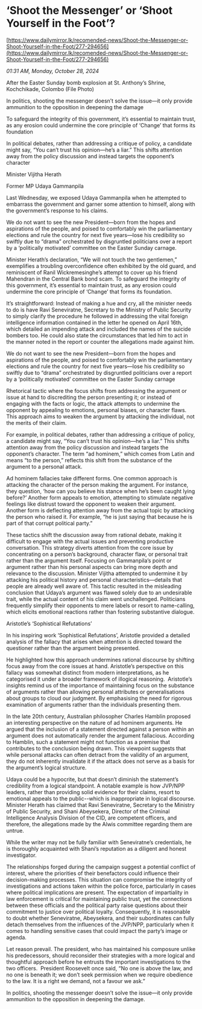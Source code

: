 # ‘Shoot the Messenger’ or ‘Shoot Yourself in the Foot’?

[https://www.dailymirror.lk/recomended-news/Shoot-the-Messenger-or-Shoot-Yourself-in-the-Foot/277-294656](https://www.dailymirror.lk/recomended-news/Shoot-the-Messenger-or-Shoot-Yourself-in-the-Foot/277-294656)

*01:31 AM, Monday, October 28, 2024*

After the Easter Sunday bomb explosion at St. Anthony’s Shrine, Kochchikade, Colombo (File Photo)

In politics, shooting the messenger doesn’t solve the issue—it only provide ammunition to the opposition in deepening the damage

To safeguard the integrity of this government, it’s essential to maintain trust, as any erosion could undermine the core principle of ‘Change’ that forms its foundation

In political debates, rather than addressing a critique of policy, a candidate might say, “You can’t trust his opinion—he’s a liar.” This shifts attention away from the policy discussion and instead targets the opponent’s character

Minister Vijitha Herath

Former MP Udaya Gammanpila

Last Wednesday, we exposed Udaya Gammanpila when he attempted to embarrass the government and garner some attention to himself, along with the government’s response to his claims.

We do not want to see the new President—born from the hopes and aspirations of the people, and poised to comfortably win the parliamentary elections and rule the country for next five years—lose his credibility so swiftly due to “drama” orchestrated by disgruntled politicians over a report by a ‘politically motivated’ committee on the Easter Sunday carnage.

Minister Herath’s declaration, “We will not touch the two gentlemen,” exemplifies a troubling overconfidence often exhibited by the old guard, and reminiscent of Ranil Wickremesinghe’s attempt to cover up his friend Mahendran in the Central Bank bond scam. To safeguard the integrity of this government, it’s essential to maintain trust, as any erosion could undermine the core principle of ‘Change’ that forms its foundation.

It’s straightforward: Instead of making a hue and cry, all the minister needs to do is have Ravi Seneviratne, Secretary to the Ministry of Public Security to simply clarify the procedure he followed in addressing the vital foreign intelligence information contained in the letter he opened on April 16th, which detailed an impending attack and included the names of the suicide bombers too. He could also state the circumstances that led him to act in the manner noted in the report or counter the allegations made against him.

We do not want to see the new President—born from the hopes and aspirations of the people, and poised to comfortably win the parliamentary elections and rule the country for next five years—lose his credibility so swiftly due to “drama” orchestrated by disgruntled politicians over a report by a ‘politically motivated’ committee on the Easter Sunday carnage

Rhetorical tactic where the focus shifts from addressing the argument or issue at hand to discrediting the person presenting it; or instead of engaging with the facts or logic, the attack attempts to undermine the opponent by appealing to emotions, personal biases, or character flaws. This approach aims to weaken the argument by attacking the individual, not the merits of their claim.

For example, in political debates, rather than addressing a critique of policy, a candidate might say, “You can’t trust his opinion—he’s a liar.” This shifts attention away from the policy discussion and instead targets the opponent’s character. The term “ad hominem,” which comes from Latin and means “to the person,” reflects this shift from the substance of the argument to a personal attack.

Ad hominem fallacies take different forms. One common approach is attacking the character of the person making the argument. For instance, they question, ‘how can you believe his stance when he’s been caught lying before?’ Another form appeals to emotion, attempting to stimulate negative feelings like distrust toward the opponent to weaken their argument. Another form is deflecting attention away from the actual topic by attacking the person who raised it. For example, “he is just saying that because he is part of that corrupt political party.”

These tactics shift the discussion away from rational debate, making it difficult to engage with the actual issues and preventing productive conversation. This strategy diverts attention from the core issue by concentrating on a person’s background, character flaw, or personal trait rather than the argument itself. Focusing on Gammanpila’s point or argument rather than his personal aspects can bring more depth and relevance to the discussion. Minister Vijitha attempted to undermine it by attacking his political history and personal characteristics—details that people are already well aware of. This tactic resulted in the misleading conclusion that Udaya’s argument was flawed solely due to an undesirable trait, while the actual content of his claim went unchallenged. Politicians frequently simplify their opponents to mere labels or resort to name-calling, which elicits emotional reactions rather than fostering substantive dialogue.

Aristotle’s ‘Sophistical Refutations’

In his inspiring work ‘Sophistical Refutations’, Aristotle provided a detailed analysis of the fallacy that arises when attention is directed toward the questioner rather than the argument being presented.

He highlighted how this approach undermines rational discourse by shifting focus away from the core issues at hand. Aristotle’s perspective on this fallacy was somewhat distinct from modern interpretations, as he categorised it under a broader framework of illogical reasoning.  Aristotle’s insights remind us of the importance of maintaining focus on the substance of arguments rather than allowing personal attributes or generalisations about groups to cloud our judgment. By emphasising the need for rigorous examination of arguments rather than the individuals presenting them.

In the late 20th century, Australian philosopher Charles Hamblin proposed an interesting perspective on the nature of ad hominem arguments. He argued that the inclusion of a statement directed against a person within an argument does not automatically render the argument fallacious. According to Hamblin, such a statement might not function as a premise that contributes to the conclusion being drawn. This viewpoint suggests that while personal attacks can often detract from the validity of an argument, they do not inherently invalidate it if the attack does not serve as a basis for the argument’s logical structure.

Udaya could be a hypocrite, but that doesn’t diminish the statement’s credibility from a logical standpoint. A notable example is how JVP/NPP leaders, rather than providing solid evidence for their claims, resort to emotional appeals to the public--which is inappropriate in logical discourse. Minister Herath has claimed that Ravi Seneviratne, Secretary to the Ministry of Public Security, and Shani Abeysekera, Director of the Criminal Intelligence Analysis Division of the CID, are competent officers, and therefore, the allegations made by the Alwis committee regarding them are untrue.

While the writer may not be fully familiar with Seneviratne’s credentials, he is thoroughly acquainted with Shani’s reputation as a diligent and honest investigator.

The relationships forged during the campaign suggest a potential conflict of interest, where the priorities of their benefactors could influence their decision-making processes. This situation can compromise the integrity of investigations and actions taken within the police force, particularly in cases where political implications are present. The expectation of impartiality in law enforcement is critical for maintaining public trust, yet the connections between these officials and the political party raise questions about their commitment to justice over political loyalty. Consequently, it is reasonable to doubt whether Seneviratne, Abeysekera, and their subordinates can fully detach themselves from the influences of the JVP/NPP, particularly when it comes to handling sensitive cases that could impact the party’s image or agenda.

Let reason prevail. The president, who has maintained his composure unlike his predecessors, should reconsider their strategies with a more logical and thoughtful approach before he entrusts the important investigations to the two officers.  President Roosevelt once said, “No one is above the law, and no one is beneath it; we don’t seek permission when we require obedience to the law. It is a right we demand, not a favour we ask.”

In politics, shooting the messenger doesn’t solve the issue—it only provide ammunition to the opposition in deepening the damage.

